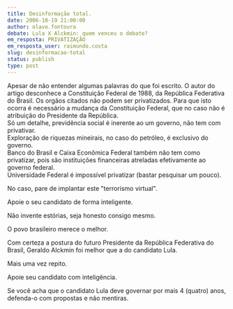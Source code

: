 ```yaml
---
title: Desinformação total.
date: 2006-10-19 21:00:00
author: olavo.fontoura
debate: Lula X Alckmin: quem venceu o debate?
em_resposta: PRIVATIZAÇÃO
em_resposta_user: raimundo.costa
slug: desinformacao-total
status: publish 
type: post
---
```


Apesar de não entender algumas palavras do que foi escrito. O autor do artigo desconhece a Constituição Federal de 1988, da República Federativa do Brasil. Os orgãos citados não podem ser privatizados. Para que isto ocorra é necessário a mudança da Constituição Federal, que no caso não é atribuição do Presidente da República.  
Só um detalhe, previdência social é inerente ao um governo, não tem com privativar.  
Exploração de riquezas mineirais, no caso do petróleo, é exclusivo do governo.  
Banco do Brasil e Caixa Econômica Federal também não tem como privatizar, pois são instituições financeiras atreladas efetivamente ao governo federal.  
Universidade Federal é impossível privatizar (bastar pesquisar um pouco).


No caso, pare de implantar este "terrorismo virtual".


Apoie o seu candidato de forma inteligente.


Não invente estórias, seja honesto consigo mesmo.


O povo brasileiro merece o melhor.


Com certeza a postura do futuro Presidente da República Federativa do Brasil, Geraldo Alckmin foi melhor que a do candidato Lula.


Mais uma vez repito.


Apoie seu candidato com inteligência. 


Se você acha que o candidato Lula deve governar por mais 4 (quatro) anos, defenda-o com propostas e não mentiras.


